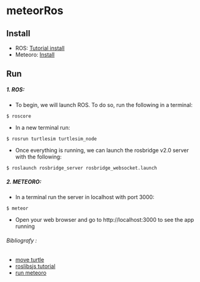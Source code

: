 meteorRos
=======================

## Install

+ ROS: [Tutorial install](http://wiki.ros.org/ROS/Tutorials/InstallingandConfiguringROSEnvironment)
+ Meteoro: [Install](https://www.meteor.com/install)

## Run

##### 1. ROS:
+ To begin, we will launch ROS. To do so, run the following in a terminal:
```
$ roscore
```
+ In a new terminal run:
```
$ rosrun turtlesim turtlesim_node
```
+ Once everything is running, we can launch the rosbridge v2.0 server with the following:
```
$ roslaunch rosbridge_server rosbridge_websocket.launch
```

##### 2. METEORO:
+ In a terminal run the server in localhost with port 3000:
```
$ meteor
```
+ Open your web browser and go to http://localhost:3000 to see the app running


###### Bibliografy :
+ [move turtle](http://wiki.ros.org/ROS/Tutorials/UnderstandingTopics)
+ [roslibsjs tutorial](http://wiki.ros.org/roslibjs/Tutorials/BasicRosFunctionality)
+ [run meteoro](https://www.meteor.com/tutorials/blaze/creating-an-app)
